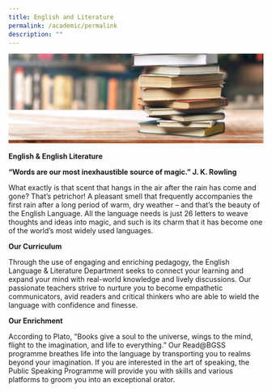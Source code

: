 ```yaml
---
title: English and Literature
permalink: /academic/permalink
description: ""
---
```


![](/images/English-2-e1572837777979.jpg)

**English & English Literature**

**“Words are our most inexhaustible source of magic.”
J. K. Rowling**

What exactly is that scent that hangs in the air after the rain has come and gone? That’s petrichor! A pleasant smell that frequently accompanies the first rain after a long period of warm, dry weather – and that’s the beauty of the English Language. All the language needs is just 26 letters to weave thoughts and ideas into magic, and such is its charm that it has become one of the world’s most widely used languages.

**Our Curriculum**

Through the use of engaging and enriching pedagogy, the English Language & Literature Department seeks to connect your learning and expand your mind with real-world knowledge and lively discussions. Our passionate teachers strive to nurture you to become empathetic communicators, avid readers and critical thinkers who are able to wield the language with confidence and finesse.

**Our Enrichment**

According to Plato, “Books give a soul to the universe, wings to the mind, flight to the imagination, and life to everything.” Our Read@BGSS programme breathes life into the language by transporting you to realms beyond your imagination. If you are interested in the art of speaking, the Public Speaking Programme will provide you with skills and various platforms to groom you into an exceptional orator.